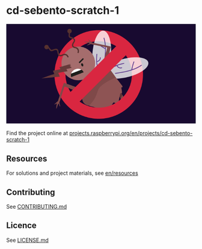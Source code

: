 # cd-sebento-scratch-1

![cd-sebento-scratch-1](/en/images/banner.png)

Find the project online at [projects.raspberrypi.org/en/projects/cd-sebento-scratch-1](https://projects.raspberrypi.org/en/projects/cd-sebento-scratch-1)

## Resources
For solutions and project materials, see [en/resources](https://github.com/raspberrypilearning/cd-sebento-scratch-1/tree/master/en/resources)

## Contributing
See [CONTRIBUTING.md](CONTRIBUTING.md)

## Licence
 See [LICENSE.md](LICENSE.md)